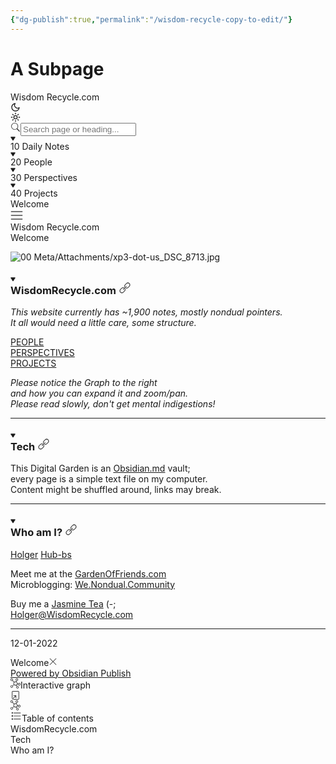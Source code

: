```yaml
---
{"dg-publish":true,"permalink":"/wisdom-recycle-copy-to-edit/"}
---
```


# A Subpage

<html><head><meta charset="utf-8"><base href="https://publish.obsidian.md"><title>Welcome - Wisdom Recycle.com</title><meta name="description" content="Welcome - Wisdom Recycle.com"><meta name="viewport" content="width=device-width,initial-scale=1"><meta http-equiv="Content-Security-Policy" content="default-src 'self' *.obsidian.md; script-src 'self' 'unsafe-inline' 'unsafe-eval' *.obsidian.md blob: https://*:*; frame-src 'self' https://*:* http://127.0.0.1:*; child-src 'self' * blob:; style-src 'self' 'unsafe-inline' https://*:* http://127.0.0.1:*; font-src * https://*:* data: blob:; img-src * data: blob:; media-src * data: blob:; connect-src 'self' 'unsafe-eval' ws://*:* http://*:*"><link rel="icon" href="/favicon.ico?4a3b2abd562b737041b1"><script defer="defer" src="/app.js?4a3b2abd562b737041b1"></script><link href="/app.css?4a3b2abd562b737041b1" rel="stylesheet"><style type="text/css"></style></head><body class="theme-dark" data-new-gr-c-s-check-loaded="14.1026.0" data-gr-ext-installed=""><script>window.siteInfo={"uid":"9b6d10e19ab1aa75d62ba89374cd9f5e","host":"publish-01.obsidian.md","status":"active","slug":null,"redirect":false,"customurl":"wisdomrecycle.com"};</script><script src="/lib/purify.min.js"></script><div class="published-container print is-readable-line-width has-navigation has-graph has-outline"><div class="loader-cube" style="display: none;"><div class="sk-cube sk-cube1"></div><div class="sk-cube sk-cube2"></div><div class="sk-cube sk-cube3"></div><div class="sk-cube sk-cube4"></div><div class="sk-cube sk-cube5"></div><div class="sk-cube sk-cube6"></div><div class="sk-cube sk-cube7"></div><div class="sk-cube sk-cube8"></div><div class="sk-cube sk-cube9"></div></div><div class="site-body"><div class="site-body-left-column"><img class="site-body-left-column-site-logo" style="display: none;"><div class="site-body-left-column-site-name">Wisdom Recycle.com</div><div class="site-body-left-column-site-theme-toggle is-dark" style=""><span class="option mod-dark"><svg xmlns="http://www.w3.org/2000/svg" width="16" height="16" viewBox="0 0 24 24" fill="none" stroke="currentColor" stroke-width="2" stroke-linecap="round" stroke-linejoin="round" class="lucide-moon"><path d="M21 12.79A9 9 0 1 1 11.21 3 7 7 0 0 0 21 12.79z"></path></svg></span><div class="checkbox-container is-enabled"></div><span class="option mod-light"><svg xmlns="http://www.w3.org/2000/svg" width="16" height="16" viewBox="0 0 24 24" fill="none" stroke="currentColor" stroke-width="2" stroke-linecap="round" stroke-linejoin="round" class="lucide-sun"><circle cx="12" cy="12" r="4"></circle><path d="M12 2v2"></path><path d="M12 20v2"></path><path d="m5 5 1.5 1.5"></path><path d="M17.5 17.5 19 19"></path><path d="M2 12h2"></path><path d="M20 12h2"></path><path d="m5 19 1.5-1.5"></path><path d="M17.5 6.5 19 5"></path></svg></span></div><div class="search-view-outer"><div class="search-view-container"><span class="published-search-icon"><svg viewBox="0 0 100 100" class="magnifying-glass" width="16" height="16"><path fill="currentColor" stroke="currentColor" d="M42,6C23.2,6,8,21.2,8,40s15.2,34,34,34c7.4,0,14.3-2.4,19.9-6.4l26.3,26.3l5.6-5.6l-26-26.1c5.1-6,8.2-13.7,8.2-22.1 C76,21.2,60.8,6,42,6z M42,10c16.6,0,30,13.4,30,30S58.6,70,42,70S12,56.6,12,40S25.4,10,42,10z"></path></svg></span><input class="search-bar" type="text" placeholder="Search page or heading..."></div></div><div class="nav-view-outer"><div class="nav-view"><div class="tree-item"><div class="tree-item-self mod-root is-clickable" data-path=""><div class="tree-item-inner"></div></div><div class="tree-item-children"><div class="tree-item is-collapsed"><div class="tree-item-self is-clickable" data-path="10 Daily Notes"><div class="tree-item-icon collapse-icon"><svg viewBox="0 0 100 100" class="right-triangle" width="8" height="8"><path fill="currentColor" stroke="currentColor" d="M94.9,20.8c-1.4-2.5-4.1-4.1-7.1-4.1H12.2c-3,0-5.7,1.6-7.1,4.1c-1.3,2.4-1.2,5.2,0.2,7.6L43.1,88c1.5,2.3,4,3.7,6.9,3.7 s5.4-1.4,6.9-3.7l37.8-59.6C96.1,26,96.2,23.2,94.9,20.8L94.9,20.8z"></path></svg></div><div class="tree-item-inner">10 Daily Notes</div></div></div><div class="tree-item is-collapsed"><div class="tree-item-self is-clickable" data-path="20 People"><div class="tree-item-icon collapse-icon"><svg viewBox="0 0 100 100" class="right-triangle" width="8" height="8"><path fill="currentColor" stroke="currentColor" d="M94.9,20.8c-1.4-2.5-4.1-4.1-7.1-4.1H12.2c-3,0-5.7,1.6-7.1,4.1c-1.3,2.4-1.2,5.2,0.2,7.6L43.1,88c1.5,2.3,4,3.7,6.9,3.7 s5.4-1.4,6.9-3.7l37.8-59.6C96.1,26,96.2,23.2,94.9,20.8L94.9,20.8z"></path></svg></div><div class="tree-item-inner">20 People</div></div></div><div class="tree-item is-collapsed"><div class="tree-item-self is-clickable" data-path="30 Perspectives"><div class="tree-item-icon collapse-icon"><svg viewBox="0 0 100 100" class="right-triangle" width="8" height="8"><path fill="currentColor" stroke="currentColor" d="M94.9,20.8c-1.4-2.5-4.1-4.1-7.1-4.1H12.2c-3,0-5.7,1.6-7.1,4.1c-1.3,2.4-1.2,5.2,0.2,7.6L43.1,88c1.5,2.3,4,3.7,6.9,3.7 s5.4-1.4,6.9-3.7l37.8-59.6C96.1,26,96.2,23.2,94.9,20.8L94.9,20.8z"></path></svg></div><div class="tree-item-inner">30 Perspectives</div></div></div><div class="tree-item is-collapsed"><div class="tree-item-self is-clickable" data-path="40 Projects"><div class="tree-item-icon collapse-icon"><svg viewBox="0 0 100 100" class="right-triangle" width="8" height="8"><path fill="currentColor" stroke="currentColor" d="M94.9,20.8c-1.4-2.5-4.1-4.1-7.1-4.1H12.2c-3,0-5.7,1.6-7.1,4.1c-1.3,2.4-1.2,5.2,0.2,7.6L43.1,88c1.5,2.3,4,3.7,6.9,3.7 s5.4-1.4,6.9-3.7l37.8-59.6C96.1,26,96.2,23.2,94.9,20.8L94.9,20.8z"></path></svg></div><div class="tree-item-inner">40 Projects</div></div></div><div class="tree-item"><div class="tree-item-self is-clickable mod-active" data-path="Welcome.md"><div class="tree-item-inner">Welcome</div></div><div class="tree-item-children"></div></div></div></div></div></div></div><div class="site-body-center-column"><div class="site-header"><div class="clickable-icon"><svg viewBox="0 0 100 100" class="three-horizontal-bars" width="20" height="20"><path fill="currentColor" stroke="currentColor" d="M6,18c-0.7,0-1.4,0.4-1.8,1c-0.4,0.6-0.4,1.4,0,2c0.4,0.6,1,1,1.8,1h88c0.7,0,1.4-0.4,1.8-1s0.4-1.4,0-2 c-0.4-0.6-1-1-1.8-1H6z M6,48c-0.7,0-1.4,0.4-1.8,1c-0.4,0.6-0.4,1.4,0,2c0.4,0.6,1,1,1.8,1h88c0.7,0,1.4-0.4,1.8-1 c0.4-0.6,0.4-1.4,0-2s-1-1-1.8-1H6z M6,78c-0.7,0-1.4,0.4-1.8,1c-0.4,0.6-0.4,1.4,0,2c0.4,0.6,1,1,1.8,1h88c0.7,0,1.4-0.4,1.8-1 s0.4-1.4,0-2s-1-1-1.8-1H6z"></path></svg></div><img class="site-header-logo" style="display: none;"><div class="site-header-text">Wisdom Recycle.com</div></div><div class="render-container"><div class="render-container-inner"><div class="publish-renderer"><div class="markdown-preview-view markdown-rendered node-insert-event"><div class="markdown-preview-sizer markdown-preview-section" style="padding-bottom: 0px;"><div class="markdown-preview-pusher" style="width: 1px; height: 0.1px; margin-bottom: 0px;"></div><div><div class="page-header">Welcome</div></div><div><p><span alt="00 Meta/Attachments/xp3-dot-us_DSC_8713.jpg" src="00 Meta/Attachments/xp3-dot-us_DSC_8713.jpg" class="internal-embed image-embed is-loaded"><img alt="00 Meta/Attachments/xp3-dot-us_DSC_8713.jpg" src="https://publish-01.obsidian.md/access/9b6d10e19ab1aa75d62ba89374cd9f5e/00%20Meta/Attachments/xp3-dot-us_DSC_8713.jpg"></span></p></div><div><h3 data-heading="WisdomRecycle.com" class="publish-article-heading"><div class="heading-collapse-indicator collapse-indicator collapse-icon"><svg viewBox="0 0 100 100" class="right-triangle" width="8" height="8"><path fill="currentColor" stroke="currentColor" d="M94.9,20.8c-1.4-2.5-4.1-4.1-7.1-4.1H12.2c-3,0-5.7,1.6-7.1,4.1c-1.3,2.4-1.2,5.2,0.2,7.6L43.1,88c1.5,2.3,4,3.7,6.9,3.7 s5.4-1.4,6.9-3.7l37.8-59.6C96.1,26,96.2,23.2,94.9,20.8L94.9,20.8z"></path></svg></div>WisdomRecycle.com <span class="clickable-icon" aria-label="Copy link"><svg viewBox="0 0 100 100" class="link" width="20" height="20"><path fill="currentColor" stroke="currentColor" d="M74,8c-4.8,0-9.3,1.9-12.7,5.3l-10,10c-2.9,2.9-4.7,6.6-5.1,10.6C46,34.6,46,35.3,46,36c0,2.7,0.6,5.4,1.8,7.8l3.1-3.1 C50.3,39.2,50,37.6,50,36c0-3.7,1.5-7.3,4.1-9.9l10-10c2.6-2.6,6.2-4.1,9.9-4.1s7.3,1.5,9.9,4.1c2.6,2.6,4.1,6.2,4.1,9.9 s-1.5,7.3-4.1,9.9l-10,10C71.3,48.5,67.7,50,64,50c-1.6,0-3.2-0.3-4.7-0.8l-3.1,3.1c2.4,1.1,5,1.8,7.8,1.8c4.8,0,9.3-1.9,12.7-5.3 l10-10C90.1,35.3,92,30.8,92,26s-1.9-9.3-5.3-12.7C83.3,9.9,78.8,8,74,8L74,8z M62,36c-0.5,0-1,0.2-1.4,0.6l-24,24 c-0.5,0.5-0.7,1.2-0.6,1.9c0.2,0.7,0.7,1.2,1.4,1.4c0.7,0.2,1.4,0,1.9-0.6l24-24c0.6-0.6,0.8-1.5,0.4-2.2C63.5,36.4,62.8,36,62,36 z M36,46c-4.8,0-9.3,1.9-12.7,5.3l-10,10c-3.1,3.1-5,7.2-5.2,11.6c0,0.4,0,0.8,0,1.2c0,4.8,1.9,9.3,5.3,12.7 C16.7,90.1,21.2,92,26,92s9.3-1.9,12.7-5.3l10-10C52.1,73.3,54,68.8,54,64c0-2.7-0.6-5.4-1.8-7.8l-3.1,3.1 c0.5,1.5,0.8,3.1,0.8,4.7c0,3.7-1.5,7.3-4.1,9.9l-10,10C33.3,86.5,29.7,88,26,88s-7.3-1.5-9.9-4.1S12,77.7,12,74 c0-3.7,1.5-7.3,4.1-9.9l10-10c2.6-2.6,6.2-4.1,9.9-4.1c1.6,0,3.2,0.3,4.7,0.8l3.1-3.1C41.4,46.6,38.7,46,36,46L36,46z"></path></svg></span></h3></div><div><p><em>This website currently has ~1,900 notes, mostly nondual pointers.</em><br>
<em>It all would need a little care, some structure.</em></p></div><div><p><a data-href="PEOPLE" href="https://wisdomrecycle.com/20+People/PEOPLE" class="internal-link" target="_blank" rel="noopener">PEOPLE</a><br>
<a data-href="PERSPECTIVES" href="https://wisdomrecycle.com/30+Perspectives/PERSPECTIVES" class="internal-link" target="_blank" rel="noopener">PERSPECTIVES</a><br>
<a data-href="PROJECTS" href="https://wisdomrecycle.com/40+Projects/PROJECTS" class="internal-link" target="_blank" rel="noopener">PROJECTS</a></p></div><div><p><em>Please notice the Graph to the right<br>
and how you can expand it and zoom/pan.</em><br>
<em>Please read slowly, don't get mental indigestions!</em></p></div><div><hr></div><div><h3 data-heading="Tech" class="publish-article-heading"><div class="heading-collapse-indicator collapse-indicator collapse-icon"><svg viewBox="0 0 100 100" class="right-triangle" width="8" height="8"><path fill="currentColor" stroke="currentColor" d="M94.9,20.8c-1.4-2.5-4.1-4.1-7.1-4.1H12.2c-3,0-5.7,1.6-7.1,4.1c-1.3,2.4-1.2,5.2,0.2,7.6L43.1,88c1.5,2.3,4,3.7,6.9,3.7 s5.4-1.4,6.9-3.7l37.8-59.6C96.1,26,96.2,23.2,94.9,20.8L94.9,20.8z"></path></svg></div>Tech <span class="clickable-icon" aria-label="Copy link"><svg viewBox="0 0 100 100" class="link" width="20" height="20"><path fill="currentColor" stroke="currentColor" d="M74,8c-4.8,0-9.3,1.9-12.7,5.3l-10,10c-2.9,2.9-4.7,6.6-5.1,10.6C46,34.6,46,35.3,46,36c0,2.7,0.6,5.4,1.8,7.8l3.1-3.1 C50.3,39.2,50,37.6,50,36c0-3.7,1.5-7.3,4.1-9.9l10-10c2.6-2.6,6.2-4.1,9.9-4.1s7.3,1.5,9.9,4.1c2.6,2.6,4.1,6.2,4.1,9.9 s-1.5,7.3-4.1,9.9l-10,10C71.3,48.5,67.7,50,64,50c-1.6,0-3.2-0.3-4.7-0.8l-3.1,3.1c2.4,1.1,5,1.8,7.8,1.8c4.8,0,9.3-1.9,12.7-5.3 l10-10C90.1,35.3,92,30.8,92,26s-1.9-9.3-5.3-12.7C83.3,9.9,78.8,8,74,8L74,8z M62,36c-0.5,0-1,0.2-1.4,0.6l-24,24 c-0.5,0.5-0.7,1.2-0.6,1.9c0.2,0.7,0.7,1.2,1.4,1.4c0.7,0.2,1.4,0,1.9-0.6l24-24c0.6-0.6,0.8-1.5,0.4-2.2C63.5,36.4,62.8,36,62,36 z M36,46c-4.8,0-9.3,1.9-12.7,5.3l-10,10c-3.1,3.1-5,7.2-5.2,11.6c0,0.4,0,0.8,0,1.2c0,4.8,1.9,9.3,5.3,12.7 C16.7,90.1,21.2,92,26,92s9.3-1.9,12.7-5.3l10-10C52.1,73.3,54,68.8,54,64c0-2.7-0.6-5.4-1.8-7.8l-3.1,3.1 c0.5,1.5,0.8,3.1,0.8,4.7c0,3.7-1.5,7.3-4.1,9.9l-10,10C33.3,86.5,29.7,88,26,88s-7.3-1.5-9.9-4.1S12,77.7,12,74 c0-3.7,1.5-7.3,4.1-9.9l10-10c2.6-2.6,6.2-4.1,9.9-4.1c1.6,0,3.2,0.3,4.7,0.8l3.1-3.1C41.4,46.6,38.7,46,36,46L36,46z"></path></svg></span></h3></div><div><p>This Digital Garden is an <a aria-label-position="top" aria-label="http://Obsidian.md" rel="noopener" class="external-link" href="http://Obsidian.md" target="_blank">Obsidian.md</a> vault;<br>
every page is a simple text file on my computer.<br>
Content might be shuffled around, links may break.</p></div><div><hr></div><div><h3 data-heading="Who am I?" class="publish-article-heading"><div class="heading-collapse-indicator collapse-indicator collapse-icon"><svg viewBox="0 0 100 100" class="right-triangle" width="8" height="8"><path fill="currentColor" stroke="currentColor" d="M94.9,20.8c-1.4-2.5-4.1-4.1-7.1-4.1H12.2c-3,0-5.7,1.6-7.1,4.1c-1.3,2.4-1.2,5.2,0.2,7.6L43.1,88c1.5,2.3,4,3.7,6.9,3.7 s5.4-1.4,6.9-3.7l37.8-59.6C96.1,26,96.2,23.2,94.9,20.8L94.9,20.8z"></path></svg></div>Who am I? <span class="clickable-icon" aria-label="Copy link"><svg viewBox="0 0 100 100" class="link" width="20" height="20"><path fill="currentColor" stroke="currentColor" d="M74,8c-4.8,0-9.3,1.9-12.7,5.3l-10,10c-2.9,2.9-4.7,6.6-5.1,10.6C46,34.6,46,35.3,46,36c0,2.7,0.6,5.4,1.8,7.8l3.1-3.1 C50.3,39.2,50,37.6,50,36c0-3.7,1.5-7.3,4.1-9.9l10-10c2.6-2.6,6.2-4.1,9.9-4.1s7.3,1.5,9.9,4.1c2.6,2.6,4.1,6.2,4.1,9.9 s-1.5,7.3-4.1,9.9l-10,10C71.3,48.5,67.7,50,64,50c-1.6,0-3.2-0.3-4.7-0.8l-3.1,3.1c2.4,1.1,5,1.8,7.8,1.8c4.8,0,9.3-1.9,12.7-5.3 l10-10C90.1,35.3,92,30.8,92,26s-1.9-9.3-5.3-12.7C83.3,9.9,78.8,8,74,8L74,8z M62,36c-0.5,0-1,0.2-1.4,0.6l-24,24 c-0.5,0.5-0.7,1.2-0.6,1.9c0.2,0.7,0.7,1.2,1.4,1.4c0.7,0.2,1.4,0,1.9-0.6l24-24c0.6-0.6,0.8-1.5,0.4-2.2C63.5,36.4,62.8,36,62,36 z M36,46c-4.8,0-9.3,1.9-12.7,5.3l-10,10c-3.1,3.1-5,7.2-5.2,11.6c0,0.4,0,0.8,0,1.2c0,4.8,1.9,9.3,5.3,12.7 C16.7,90.1,21.2,92,26,92s9.3-1.9,12.7-5.3l10-10C52.1,73.3,54,68.8,54,64c0-2.7-0.6-5.4-1.8-7.8l-3.1,3.1 c0.5,1.5,0.8,3.1,0.8,4.7c0,3.7-1.5,7.3-4.1,9.9l-10,10C33.3,86.5,29.7,88,26,88s-7.3-1.5-9.9-4.1S12,77.7,12,74 c0-3.7,1.5-7.3,4.1-9.9l10-10c2.6-2.6,6.2-4.1,9.9-4.1c1.6,0,3.2,0.3,4.7,0.8l3.1-3.1C41.4,46.6,38.7,46,36,46L36,46z"></path></svg></span></h3></div><div><p><a aria-label-position="top" aria-label="http://Nondual.Community/Holger" rel="noopener" class="external-link" href="http://Nondual.Community/Holger" target="_blank">Holger</a> <a aria-label-position="top" aria-label="http://hub-bs.com" rel="noopener" class="external-link" href="http://hub-bs.com" target="_blank">Hub-bs</a></p></div><div><p>Meet me at the <a aria-label-position="top" aria-label="http://GardenOfFriends.com" rel="noopener" class="external-link" href="http://GardenOfFriends.com" target="_blank">GardenOfFriends.com</a><br>
Microblogging: <a aria-label-position="top" aria-label="http://We.Nondual.Community" rel="noopener" class="external-link" href="http://We.Nondual.Community" target="_blank">We.Nondual.Community</a></p></div><div><p>Buy me a <a aria-label-position="top" aria-label="https://ko-fi.com/holgerhubbs" rel="noopener" class="external-link" href="https://ko-fi.com/holgerhubbs" target="_blank">Jasmine Tea</a> (-;<br>
<a aria-label-position="top" aria-label="mailto:Holger@WisdomRecycle.com" rel="noopener" class="external-link" href="mailto:Holger@WisdomRecycle.com" target="_blank">Holger@WisdomRecycle.com</a></p></div><div><hr></div><div><p>12-01-2022</p></div><div></div></div></div><div class="extra-title"><span class="extra-title-text">Welcome</span><span aria-label="Close page"><svg viewBox="0 0 100 100" class="cross" width="14" height="14"><path fill="currentColor" stroke="currentColor" d="M15.4,12.6l-2.9,2.9L47.1,50L12.6,84.6l2.9,2.9L50,52.9l34.6,34.6l2.9-2.9L52.9,50l34.6-34.6l-2.9-2.9L50,47.1L15.4,12.6z "></path></svg></span></div></div></div><div class="not-found-container" style="display: none;"><div class="not-found-image"></div><div class="not-found-title">File not found</div><div class="not-found-description">Oops, this file does not exist. Try look for something else.</div></div></div><div class="site-footer"><a href="https://publish.obsidian.md" target="_blank">Powered by Obsidian Publish</a></div></div><div class="site-body-right-column"><div class="graph-view-outer"><div class="list-item published-section-header"><span class="published-section-header-icon"><svg viewBox="0 0 100 100" class="dot-network" width="16" height="16"><path fill="currentColor" stroke="currentColor" d="M12,0C5.4,0,0,5.4,0,12s5.4,12,12,12c2.6,0,5-0.8,6.9-2.2l15.6,15.6C31.7,40.8,30,45.2,30,50c0,4,1.2,7.6,3.2,10.7 L20.1,71.1c-2.1-1.9-5-3.1-8.1-3.1C5.4,68,0,73.4,0,80s5.4,12,12,12s12-5.4,12-12c0-2.1-0.5-4-1.5-5.8l13.2-10.4 C39.3,67.6,44.4,70,50,70c2.7,0,5.2-0.5,7.5-1.4l5.3,9.9C59.9,80.7,58,84.1,58,88c0,6.6,5.4,12,12,12s12-5.4,12-12s-5.4-12-12-12 c-1.3,0-2.6,0.2-3.8,0.6L61,66.7c3.8-2.5,6.7-6.2,8.1-10.6l6.9,1.4c0,0.2,0,0.3,0,0.5c0,6.6,5.4,12,12,12s12-5.4,12-12 c0-6.6-5.4-12-12-12c-5.1,0-9.4,3.2-11.2,7.6l-6.9-1.5c0.1-0.7,0.1-1.4,0.1-2.1c0-7.9-4.6-14.7-11.3-17.9l3.1-8.2 c0.7,0.1,1.5,0.2,2.2,0.2c6.6,0,12-5.4,12-12S70.6,0,64,0S52,5.4,52,12c0,4.4,2.5,8.3,6.1,10.4L55,30.7c-1.6-0.4-3.3-0.7-5-0.7 c-4.8,0-9.2,1.7-12.6,4.5L21.8,18.9c1.4-2,2.2-4.4,2.2-6.9C24,5.4,18.6,0,12,0L12,0z M12,4c4.4,0,8,3.6,8,8s-3.6,8-8,8s-8-3.6-8-8 S7.6,4,12,4z M64,4c4.4,0,8,3.6,8,8s-3.6,8-8,8s-8-3.6-8-8S59.6,4,64,4z M50,34c8.9,0,16,7.1,16,16c0,8.9-7.1,16-16,16 c-8.9,0-16-7.1-16-16c0-4.3,1.7-8.2,4.4-11.1c0.2-0.1,0.3-0.3,0.4-0.4C41.8,35.7,45.7,34,50,34z M88,50c4.4,0,8,3.6,8,8 s-3.6,8-8,8s-8-3.6-8-8S83.6,50,88,50z M12,72c4.4,0,8,3.6,8,8s-3.6,8-8,8s-8-3.6-8-8S7.6,72,12,72z M70,80c4.4,0,8,3.6,8,8 s-3.6,8-8,8c-4.4,0-8-3.6-8-8c0-3,1.7-5.6,4.1-7c0.1,0,0.1,0,0.2-0.1c0,0,0,0,0.1-0.1c0,0,0.1,0,0.1-0.1C67.6,80.3,68.7,80,70,80z "></path></svg></span><span>Interactive graph</span></div><div class="graph-view-container"><div class="graph-view" style="padding: 0px; overflow: hidden; position: relative;"><canvas width="290" height="290" style="position: absolute; left: 0px; top: 0px; margin: 0px; padding: 0px; border: 0px; width: 100%; height: 100%; overflow: hidden; touch-action: none; cursor: inherit;"></canvas><canvas width="290" height="290" style="margin: 0px; padding: 0px; border: 0px; width: 290px; height: 290px; overflow: hidden;"></canvas></div><div class="graph-icon graph-expand" aria-label="Expand" aria-label-position="top"><svg viewBox="0 0 100 100" class="popup-open" width="16" height="16"><path fill="currentColor" stroke="currentColor" d="M21.5,8.3c-3.7,0-6.6,2.9-6.6,6.6v65.8l4.4-4.4V14.9c0-1.3,0.9-2.2,2.2-2.2h57c1.3,0,2.2,0.9,2.2,2.2v70.2 c0,1.3-0.9,2.2-2.2,2.2H30.3l-4.4,4.4h52.6c3.7,0,6.6-2.9,6.6-6.6V14.9c0-3.7-2.9-6.6-6.6-6.6H21.5z M30.3,50v4.4h18.9l-34,34 l3.1,3.1l34-34v18.9h4.4V50H30.3z"></path></svg></div><div class="graph-icon graph-global" aria-label="Global Graph" aria-label-position="top"><svg viewBox="0 0 100 100" class="dot-network" width="16" height="16"><path fill="currentColor" stroke="currentColor" d="M12,0C5.4,0,0,5.4,0,12s5.4,12,12,12c2.6,0,5-0.8,6.9-2.2l15.6,15.6C31.7,40.8,30,45.2,30,50c0,4,1.2,7.6,3.2,10.7 L20.1,71.1c-2.1-1.9-5-3.1-8.1-3.1C5.4,68,0,73.4,0,80s5.4,12,12,12s12-5.4,12-12c0-2.1-0.5-4-1.5-5.8l13.2-10.4 C39.3,67.6,44.4,70,50,70c2.7,0,5.2-0.5,7.5-1.4l5.3,9.9C59.9,80.7,58,84.1,58,88c0,6.6,5.4,12,12,12s12-5.4,12-12s-5.4-12-12-12 c-1.3,0-2.6,0.2-3.8,0.6L61,66.7c3.8-2.5,6.7-6.2,8.1-10.6l6.9,1.4c0,0.2,0,0.3,0,0.5c0,6.6,5.4,12,12,12s12-5.4,12-12 c0-6.6-5.4-12-12-12c-5.1,0-9.4,3.2-11.2,7.6l-6.9-1.5c0.1-0.7,0.1-1.4,0.1-2.1c0-7.9-4.6-14.7-11.3-17.9l3.1-8.2 c0.7,0.1,1.5,0.2,2.2,0.2c6.6,0,12-5.4,12-12S70.6,0,64,0S52,5.4,52,12c0,4.4,2.5,8.3,6.1,10.4L55,30.7c-1.6-0.4-3.3-0.7-5-0.7 c-4.8,0-9.2,1.7-12.6,4.5L21.8,18.9c1.4-2,2.2-4.4,2.2-6.9C24,5.4,18.6,0,12,0L12,0z M12,4c4.4,0,8,3.6,8,8s-3.6,8-8,8s-8-3.6-8-8 S7.6,4,12,4z M64,4c4.4,0,8,3.6,8,8s-3.6,8-8,8s-8-3.6-8-8S59.6,4,64,4z M50,34c8.9,0,16,7.1,16,16c0,8.9-7.1,16-16,16 c-8.9,0-16-7.1-16-16c0-4.3,1.7-8.2,4.4-11.1c0.2-0.1,0.3-0.3,0.4-0.4C41.8,35.7,45.7,34,50,34z M88,50c4.4,0,8,3.6,8,8 s-3.6,8-8,8s-8-3.6-8-8S83.6,50,88,50z M12,72c4.4,0,8,3.6,8,8s-3.6,8-8,8s-8-3.6-8-8S7.6,72,12,72z M70,80c4.4,0,8,3.6,8,8 s-3.6,8-8,8c-4.4,0-8-3.6-8-8c0-3,1.7-5.6,4.1-7c0.1,0,0.1,0,0.2-0.1c0,0,0,0,0.1-0.1c0,0,0.1,0,0.1-0.1C67.6,80.3,68.7,80,70,80z "></path></svg></div></div></div><div class="outline-view-outer"><div class="list-item published-section-header"><span class="published-section-header-icon"><svg viewBox="0 0 100 100" class="bullet-list" width="18" height="18"><path fill="currentColor" stroke="currentColor" d="M16.4,16.4c-3.5,0-6.4,2.9-6.4,6.4s2.9,6.4,6.4,6.4s6.4-2.9,6.4-6.4S19.9,16.4,16.4,16.4z M16.4,19.6 c1.8,0,3.2,1.4,3.2,3.2c0,1.8-1.4,3.2-3.2,3.2s-3.2-1.4-3.2-3.2C13.2,21,14.6,19.6,16.4,19.6z M29.2,21.2v3.2H90v-3.2H29.2z M16.4,43.6c-3.5,0-6.4,2.9-6.4,6.4s2.9,6.4,6.4,6.4s6.4-2.9,6.4-6.4S19.9,43.6,16.4,43.6z M16.4,46.8c1.8,0,3.2,1.4,3.2,3.2 s-1.4,3.2-3.2,3.2s-3.2-1.4-3.2-3.2S14.6,46.8,16.4,46.8z M29.2,48.4v3.2H90v-3.2H29.2z M16.4,70.8c-3.5,0-6.4,2.9-6.4,6.4 c0,3.5,2.9,6.4,6.4,6.4s6.4-2.9,6.4-6.4C22.8,73.7,19.9,70.8,16.4,70.8z M16.4,74c1.8,0,3.2,1.4,3.2,3.2c0,1.8-1.4,3.2-3.2,3.2 s-3.2-1.4-3.2-3.2C13.2,75.4,14.6,74,16.4,74z M29.2,75.6v3.2H90v-3.2H29.2z"></path></svg></span><span>Table of contents</span></div><div class="outline-view"><div class="tree-item"><div class="tree-item-self is-clickable"><div class="tree-item-inner">WisdomRecycle.com</div></div><div class="tree-item-children"></div></div><div class="tree-item"><div class="tree-item-self is-clickable"><div class="tree-item-inner">Tech</div></div><div class="tree-item-children"></div></div><div class="tree-item"><div class="tree-item-self is-clickable"><div class="tree-item-inner">Who am I?</div></div><div class="tree-item-children"></div></div></div></div></div></div><div class="nav-backdrop"></div></div><script type="text/javascript" src="/lib/pixi.min.js"></script></body><grammarly-desktop-integration data-grammarly-shadow-root="true"></grammarly-desktop-integration></html>